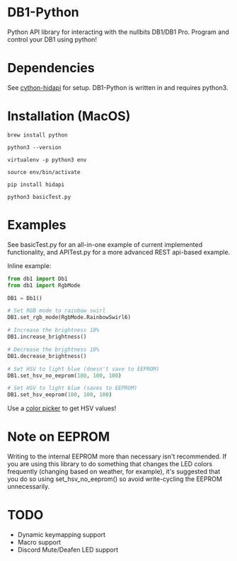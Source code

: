 # DB1-Python
Python API library for interacting with the nullbits DB1/DB1 Pro. Program and control your DB1 using python!

# Dependencies
See [cython-hidapi](https://github.com/trezor/cython-hidapi) for setup.
DB1-Python is written in and requires python3.

# Installation (MacOS)
`brew install python`

`python3 --version`

`virtualenv -p python3 env`

`source env/bin/activate`

`pip install hidapi`

`python3 basicTest.py`

# Examples
See basicTest.py for an all-in-one example of current implemented functionality, and APITest.py for a more advanced REST api-based example.

Inline example:
```python
from db1 import Db1
from db1 import RgbMode

DB1 = Db1()

# Set RGB mode to rainbow swirl
DB1.set_rgb_mode(RgbMode.RainbowSwirl6)

# Increase the brightness 10%
DB1.increase_brightness()

# Decrease the brightness 10%
DB1.decrease_brightness()

# Set HSV to light blue (doesn't save to EEPROM)
DB1.set_hsv_no_eeprom(180, 100, 100)

# Set HSV to light blue (saves to EEPROM)
DB1.set_hsv_eeprom(180, 100, 100)
```
Use a [color picker](https://alloyui.com/examples/color-picker/hsv) to get HSV values!

# Note on EEPROM
Writing to the internal EEPROM more than necessary isn't recommended. If you are using this library to do something that changes the LED colors frequently (changing based on weather, for example), it's suggested that you do so using set_hsv_no_eeprom() so avoid write-cycling the EEPROM unnecessarily. 

# TODO
* Dynamic keymapping support
* Macro support
* Discord Mute/Deafen LED support
